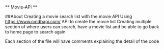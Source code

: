 ** Movie-API ** 

##About
Creating a movie search list with the movie API
Using https://www.omdbapi.com/ API to create the movie list 
Creating multiple section of where users can search, have a movie list and be able to go back to home page to search again

Each section of the file will have comments explaining the detail of the code
